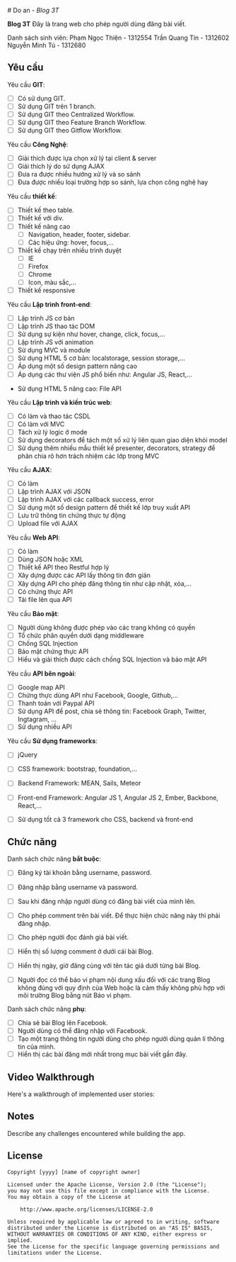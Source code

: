 ﻿﻿# Do an - *Blog 3T*

**Blog 3T** Đây là trang web cho phép người dùng đăng bài viết.

Danh sách sinh viên: 	Phạm Ngọc Thiện - 1312554 
							Trần Quang Tín - 1312602 
							Nguyễn Minh Tú - 1312680 


## Yêu cầu

Yêu cầu **GIT**:

* [ ] Có sử dụng GIT.
* [ ] Sử dụng GIT trên 1 branch.
* [ ] Sử dụng GIT theo Centralized Workflow.
* [ ] Sử dụng GIT theo Feature Branch Workflow.
* [ ] Sử dụng GIT theo Gitflow Workflow.

Yêu cầu **Công Nghệ**:

* [ ] Giải thích được lựa chọn xử lý tại client & server
* [ ] Giải thích lý do sử dụng AJAX
* [ ] Đưa ra được nhiều hướng xử lý và so sánh
* [ ] Đưa được nhiều loại trường hợp so sánh, lựa chọn công nghệ hay

Yêu cầu **thiết kế**:

* [ ] Thiết kế theo table.
* [ ] Thiết kế với div.
* [ ] Thiết kế nâng cao
    * [ ] Navigation, header, footer, sidebar.
    * [ ] Các hiệu ứng: hover, focus,...
* [ ] Thiết kế chạy trên nhiều trình duyệt
    * [ ] IE
    * [ ] Firefox
    * [ ] Chrome
    * [ ] Icon, màu sắc,...
* [ ] Thiết kế responsive

Yêu cầu **Lập trình front-end**:

* [ ] Lập trình JS cơ bản
* [ ] Lập trình JS thao tác DOM
* [ ] Sử dụng sự kiện như hover, change, click, focus,...
* [ ] Lập trình JS với animation
* [ ] Sử dụng MVC và module
* [ ]  Sử dụng HTML 5 cơ bản: localstorage, session storage,...
* [ ]  Áp dụng một số design pattern nâng cao
* [ ]  Áp dụng các thư viện JS phổ biến như: Angular JS, React,...
- Sử dụng HTML 5 nâng cao: File API


Yêu cầu **Lập trình và kiến trúc web**:

* [ ] Có làm và thao tác CSDL
* [ ] Có làm với MVC
* [ ] Tách xử lý logic ở mode
* [ ] Sử dụng decorators để tách một số xử lý liên quan giao diện khỏi model
* [ ] Sử dụng thêm nhiều mẫu thiết kế presenter, decorators, strategy để phân chia rõ hơn trách nhiệm các lớp trong MVC

Yêu cầu **AJAX**:

* [ ] Có làm
* [ ] Lập trình AJAX với JSON
* [ ] Lập trình AJAX với các callback success, error
* [ ] Sử dụng một số design pattern để thiết kế lớp truy xuất API
* [ ] Lưu trữ thông tin chứng thực tự động 
* [ ] Upload file với AJAX

Yêu cầu **Web API**:

* [ ] Có làm
* [ ] Dùng JSON hoặc XML
* [ ] Thiết kế API theo Restful hợp lý
* [ ] Xây dựng được các API lấy thông tin đơn giản
* [ ] Xây dựng API cho phép đăng thông tin như cập nhật, xóa,...
* [ ] Có chứng thực API
* [ ] Tải file lên qua API

Yêu cầu **Bảo mật**:

* [ ] Người dùng không được phép vào các trang không có quyền
* [ ] Tổ chức phân quyền dưới dạng middleware
* [ ] Chống SQL Injection
* [ ] Bảo mật chứng thực API
* [ ] Hiểu và giải thích được cách chống SQL Injection và bảo mật API

Yêu cầu **API bên ngoài**:

* [ ] Google map API
* [ ] Chứng thực dùng API như Facebook, Google, Github,...
* [ ] Thanh toán với Paypal API
* [ ] Sử dụng API để post, chia sẻ thông tin: Facebook Graph, Twitter, Ingtagram, ...
* [ ]  Sử dụng nhiều API

Yêu cầu **Sử dụng frameworks**:

* [ ] jQuery
* [ ] CSS framework: bootstrap, foundation,...
* [ ] Backend Framework: MEAN, Sails, Meteor
* [ ] Front-end Framework: Angular JS 1, Angular JS 2, Ember, Backbone, React,...
* [ ] Sử dụng tốt cả 3 framework cho CSS, backend và front-end
	
				
## Chức năng


Danh sách chức năng **bắt buộc**:

* [ ] Đăng ký tài khoản bằng username, password.
* [ ] Đăng nhập bằng username và password.
* [ ] Sau khi đăng nhập người dùng có đăng bài viết của mình lên.
* [ ] Cho phép comment trên bài viết. Để thực hiện chức năng này thì phải đăng nhập.
* [ ] Cho phép người đọc đánh giá bài viết.
* [ ] Hiển thị số lượng comment ở dưới cái bài Blog. 
* [ ] Hiển thị ngày, giờ đăng cùng với tên tác giả dưới từng bài Blog.
* [ ] Người đọc có thể báo vi phạm nội dung xấu đối với các trang Blog không đúng với quy định của Web hoặc là cảm thấy không phù hợp với môi trường Blog bằng nút Báo vi phạm.


Danh sách chức năng **phụ**:

* [ ] Chia sẻ bài Blog lên Facebook.
* [ ] Người dùng có thể đăng nhập với Facebook.
* [ ] Tạo một trang thông tin người dùng cho phép người dùng quản lí thông tin của mình. 
* [ ] Hiển thị các bài đăng mới nhất trong mục bài viết gần đây.

## Video Walkthrough
Here's a walkthrough of implemented user stories:
## Notes

Describe any challenges encountered while building the app.

## License

    Copyright [yyyy] [name of copyright owner]

    Licensed under the Apache License, Version 2.0 (the "License");
    you may not use this file except in compliance with the License.
    You may obtain a copy of the License at

        http://www.apache.org/licenses/LICENSE-2.0

    Unless required by applicable law or agreed to in writing, software
    distributed under the License is distributed on an "AS IS" BASIS,
    WITHOUT WARRANTIES OR CONDITIONS OF ANY KIND, either express or implied.
    See the License for the specific language governing permissions and
    limitations under the License.